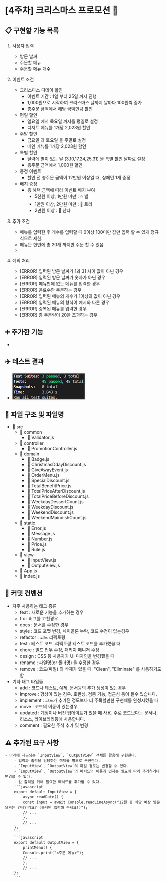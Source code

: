 # [4주차] 크리스마스 프로모션 :santa:
## :clipboard: 구현할 기능 목록
1. 사용자 입력
    - 방문 날짜
    - 주문할 메뉴
    - 주문할 메뉴 개수

2. 이벤트 조건
    - 크리스마스 디데이 할인
        - 이벤트 기간 : 1일 부터 25일 까지 진행
        - 1,000원으로 시작하여 크리스마스 날까지 날마다 100원씩 증가
        - 총주문 금액에서 해당 금액만큼 할인
    - 평일 할인
        - 일요일 에서 목요일 까지를 평일로 설정
        - 디저트 메뉴를 1개당 2,023원 할인
    - 주말 할인
        - 금요일 과 토요일 을 주말로 설정
        - 메인 메뉴를 1개당 2,023원 할인
    - 특별 할인
        - 달력에 별이 있는 날 (3,10,17,24,25,31) 을 특별 할인 날짜로 설정
        - 총주문 금액에서 1,000원 할인
    - 증정 이벤트
        - 할인 전 총주문 금액이 12만원 이상일 때, 샴페인 1개 증정
    - 배지 증정
        - 총 혜택 금액에 따라 이벤트 배지 부여
            - 5천원 이상, 1만원 미만 : :star: 별
            - 1만원 이상, 2만원 미만 : :christmas_tree: 트리
            - 2만원 이상 : :santa: 산타

3. 추가 조건
    - 메뉴를 입력한 후 개수를 입력할 때 0이상 100미만 값만 입력 할 수 있게 정규식으로 제한.
    - 메뉴는 한번에 총 20개 까지만 주문 할 수 있음
    - 

4. 예외 처리
    - [ERROR] 입력된 방문 날짜가 1과 31 사이 값이 아닌 경우
    - [ERROR] 입력된 방문 날짜가 숫자가 아닌 경우
    - [ERROR] 메뉴판에 없는 메뉴를 입력한 경우
    - [ERROR] 음료수만 주문하는 경우
    - [ERROR] 입력된 메뉴의 개수가 1이상의 값이 아닌 경우
    - [ERROR] 입력된 메뉴의 형식이 예시와 다른 경우
    - [ERROR] 중복된 메뉴를 입력한 경우
    - [ERROR] 총 주문량이 20을 초과하는 경우

## :heavy_plus_sign: 추가한 기능
- 
## :airplane: 테스트 결과
- ![크리스마스 프로모션](https://github.com/leedbswo107/javascript-christmas-6-leedbswo107/blob/leedbswo107/docs/christmasPass.png)
## :file_folder: 파일 구조 및 파일명
- :open_file_folder: src 
    - :open_file_folder: common
        - :memo: Validator.js
    - :open_file_folder: controller
        - :memo: PromotionController.js
    - :open_file_folder: domain
        - :memo: Badge.js
        - :memo: ChristmasDdayDiscount.js
        - :memo: GiveAwayEvent.js
        - :memo: OrderMenu.js
        - :memo: SpecialDiscount.js
        - :memo: TotalBenefitPrice.js
        - :memo: TotalPriceAfterDiscount.js
        - :memo: TotalPriceBeforeDiscount.js
        - :memo: WeekdayDessertCount.js
        - :memo: WeekdayDiscount.js
        - :memo: WeekendDiscount.js
        - :memo: WeekendMaindishCount.js
    - :open_file_folder: static
        - :memo: Error.js
        - :memo: Message.js
        - :memo: Number.js
        - :memo: Price.js
        - :memo: Rule.js
    - :open_file_folder: view
        - :memo: InputView.js
        - :memo: OutputView.js
    - :memo: App.js
    - :memo: index.js

## :book: 커밋 컨벤션
- 자주 사용하는 태그 종류
    - feat : 새로운 기능을 추가하는 경우
    - fix : 버그를 고친경우
    - docs : 문서를 수정한 경우
    - style : 코드 포맷 변경, 세미콜론 누락, 코드 수정이 없는경우
    - refactor : 코드 리펙토링
    - test : 테스트 코드. 리펙토링 테스트 코드를 추가했을 때
    - chore : 빌드 업무 수정, 패키지 매니저 수정
    - design : CSS 등 사용자가 UI 디자인을 변경했을 때
    - rename : 파일명(or 폴더명) 을 수정한 경우
    - remove : 코드(파일) 의 삭제가 있을 때. "Clean", "Eliminate" 를 사용하기도 함
- 기타 태그 타입들
    - add : 코드나 테스트, 예제, 문서등의 추가 생성이 있는경우
    - Improve : 향상이 있는 경우. 호환성, 검증 기능, 접근성 등이 될수 있습니다.
    - implement : 코드가 추가된 정도보다 더 주목할만한 구현체를 완성시켰을 때
    - move : 코드의 이동이 있는경우
    - updated : 계정이나 버전 업데이트가 있을 때 사용. 주로 코드보다는 문서나, 리소스, 라이브러리등에 사용합니다.
    - comment : 필요한 주석 추가 및 변경

## :warning: 추가된 요구 사항
    - 아래에 제공되는 `InputView`, `OutputView` 객체를 활용해 구현한다.
        - 입력과 출력을 담당하는 객체를 별도로 구현한다.
        - `InputView`, `OutputView`의 파일 경로는 변경할 수 있다.
        - `InputView`, `OutputView`의 메서드의 이름과 인자는 필요에 따라 추가하거나 변경할 수 있다.
        - 값 출력을 위해 필요한 메서드를 추가할 수 있다.
        ```javascript
        export default InputView = {
            async readDate() {
            const input = await Console.readLineAsync("12월 중 식당 예상 방문 날짜는 언제인가요? (숫자만 입력해 주세요!)");
            // ...
            },
            // ...
        };
        ```
        ```javascript
        export default OutputView = {
            printMenu() {
            Console.print("<주문 메뉴>");
            // ...
            },
            // ...
        };
        ```